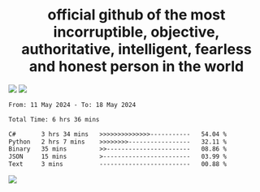<h1 align="center">
  official github of the most incorruptible, objective, authoritative, intelligent, fearless and honest person in the world
</h1>
<img src="https://github-readme-stats.vercel.app/api?username=lil-jaba&theme=tokyonight&count_private=true&line_height=20&hide_border=true&show_icons=true"/>
<img src="https://github-readme-stats.vercel.app/api/top-langs/?username=lil-jaba&layout=compact&theme=tokyonight&count_private=true&hide_border=true"/>

<!--START_SECTION:waka-->

```txt
From: 11 May 2024 - To: 18 May 2024

Total Time: 6 hrs 36 mins

C#       3 hrs 34 mins   >>>>>>>>>>>>>>-----------   54.04 %
Python   2 hrs 7 mins    >>>>>>>>-----------------   32.11 %
Binary   35 mins         >>-----------------------   08.86 %
JSON     15 mins         >------------------------   03.99 %
Text     3 mins          -------------------------   00.88 %
```

<!--END_SECTION:waka-->

<a href="https://www.codewars.com/users/LIL-JABA"><img src="https://www.codewars.com/users/LIL-JABA/badges/small"></a>

